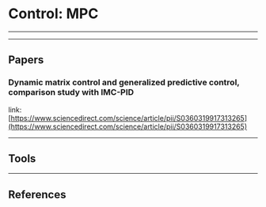 # Control: MPC

---

---

## Papers

### Dynamic matrix control and generalized predictive control, comparison study with IMC-PID

link: [https://www.sciencedirect.com/science/article/pii/S0360319917313265](https://www.sciencedirect.com/science/article/pii/S0360319917313265)

---

## Tools

---

## References